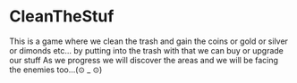 # CleanTheStuf
This is a game where we clean the trash and gain the coins or gold or silver or dimonds etc... by putting into the trash with that we can buy or upgrade our stuff As we progress we will discover the areas and we will be facing the enemies too...(⊙ _ ⊙)

